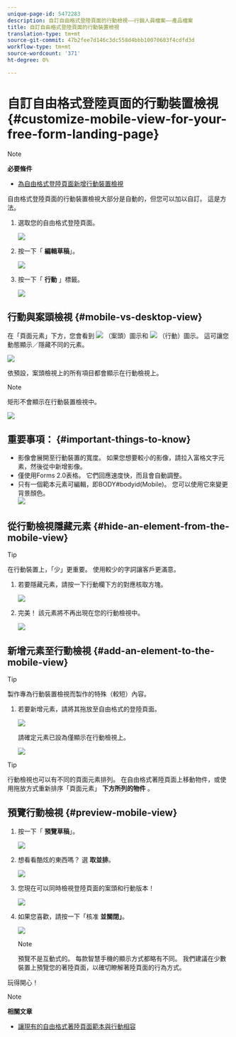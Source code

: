 ```yaml
---
unique-page-id: 5472283
description: 自訂自由格式登陸頁面的行動檢視——行銷人員檔案——產品檔案
title: 自訂自由格式登陸頁面的行動裝置檢視
translation-type: tm+mt
source-git-commit: 47b2fee7d146c3dc558d4bbb10070683f4cdfd3d
workflow-type: tm+mt
source-wordcount: '371'
ht-degree: 0%

---
```



# 自訂自由格式登陸頁面的行動裝置檢視 {#customize-mobile-view-for-your-free-form-landing-page}

>[!NOTE]
>
>**必要條件**
>
>* [為自由格式登陸頁面新增行動裝置檢視](add-a-mobile-view-for-your-free-form-landing-page.md)

>



自由格式登陸頁面的行動裝置檢視大部分是自動的，但您可以加以自訂。 這是方法。

1. 選取您的自由格式登陸頁面。

   ![](assets/selectlandingapge.jpg)

1. 按一下「 **編輯草稿**」。

   ![](assets/image2015-1-22-18-3a33-3a12.png)

1. 按一下「 **行動** 」標籤。

   ![](assets/image2015-1-22-18-3a31-3a40.png)

## 行動與案頭檢視 {#mobile-vs-desktop-view}

在「頁面元素」下方，您會看到 ![](assets/image2015-1-22-18-3a39-3a53.png) （案頭）圖示和 ![](assets/image2015-1-22-18-3a40-3a31.png) （行動）圖示。 這可讓您動態顯示／隱藏不同的元素。

![](assets/image2015-5-21-15-3a9-3a34.png)

依預設，案頭檢視上的所有項目都會顯示在行動檢視上。

>[!NOTE]
>
>矩形不會顯示在行動裝置檢視中。

![](assets/image2015-5-21-15-3a12-3a2.png)

## 重要事項：  {#important-things-to-know}

* 影像會展開至行動裝置的寬度。 如果您想要較小的影像，請拉入富格文字元素，然後從中新增影像。
* 僅使用Forms 2.0表格。 它們回應速度快，而且會自動調整。
* 只有一個範本元素可編輯，即BODY#bodyid(Mobile)。 您可以使用它來變更背景顏色。\
   ![](assets/image2015-5-21-15-3a15-3a47.png)

## 從行動檢視隱藏元素 {#hide-an-element-from-the-mobile-view}

>[!TIP]
>
>在行動裝置上，「少」更重要。 使用較少的字詞讓客戶更滿意。

1. 若要隱藏元素，請按一下行動欄下方的對應核取方塊。

   ![](assets/image2015-5-21-15-3a28-3a17.png)

1. 完美！ 該元素將不再出現在您的行動檢視中。

   ![](assets/image2015-5-21-15-3a30-3a17.png)

## 新增元素至行動檢視 {#add-an-element-to-the-mobile-view}

>[!TIP]
>
>製作專為行動裝置檢視而製作的特殊（較短）內容。

1. 若要新增元素，請將其拖放至自由格式的登陸頁面。

   ![](assets/image2015-5-21-15-3a32-3a22.png)

   請確定元素已設為僅顯示在行動檢視上。

   ![](assets/image2015-5-21-15-3a35-3a29.png)

>[!TIP]
>
>行動檢視也可以有不同的頁面元素排列。 在自由格式著陸頁面上移動物件，或使用拖放方式重新排序「頁面元素」 **下方所列的物件** 。

## 預覽行動檢視 {#preview-mobile-view}

1. 按一下「 **預覽草稿**」。

   ![](assets/image2015-5-21-15-3a36-3a35.png)

1. 想看看酷炫的東西嗎？ 選 **取並排**。

   ![](assets/image2015-1-22-20-3a2-3a15.png)

1. 您現在可以同時檢視登陸頁面的案頭和行動版本！

   ![](assets/image2015-1-22-20-3a3-3a22.png)

1. 如果您喜歡，請按一下「核准 **並關閉」**。

   ![](assets/image2015-1-22-20-3a5-3a36.png)

   >[!NOTE]
   >
   >預覽不是互動式的。 每款智慧手機的顯示方式都略有不同。 我們建議在少數裝置上預覽您的著陸頁面，以確切瞭解著陸頁面的行為方式。

玩得開心！

>[!NOTE]
>
>**相關文章**
>
>* [讓現有的自由格式著陸頁面範本與行動相容](../../../../product-docs/demand-generation/landing-pages/landing-page-templates/make-an-existing-free-form-landing-page-template-mobile-compatible.md)

>



